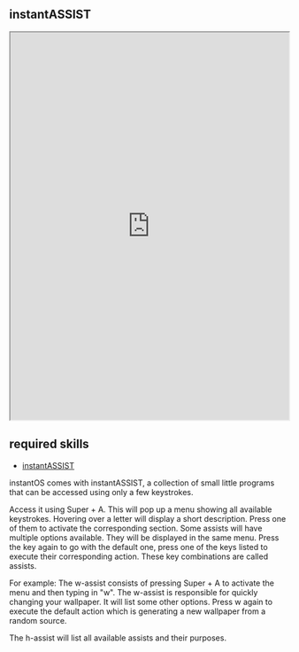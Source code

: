 ## instantASSIST   

<div align="center">
    <iframe width="100%" height="700px" src="https://www.youtube.com/embed/3zBLEHHdMmQ" frameborder="10" allow="accelerometer; autoplay; encrypted-media; gyroscope; picture-in-picture" allowfullscreen></iframe>
</div>

## required skills

<ul class="actions">
    <li><a href="https://instantos.io/youtube/shortcuts" class="button special icon fa-youtube">instantASSIST</a></li>
</ul>

instantOS comes with instantASSIST, a collection of small little programs that
can be accessed using only a few keystrokes.

Access it using Super + A. This will pop up a menu showing all available
keystrokes.
Hovering over a letter will display a short description.
Press one of them to activate the corresponding section. Some
assists will have multiple options available. They will be displayed in the
same menu. Press the key again to go with the default one, press one of the
keys listed to execute their corresponding action.  These key combinations are
called assists.  

For example: The w-assist consists of pressing Super + A to activate the menu
and then typing in "w".  The w-assist is responsible for quickly changing your
wallpaper. It will list some other options. Press w again to execute the
default action which is generating a new wallpaper from a random source.

The h-assist will list all available assists and their purposes.

